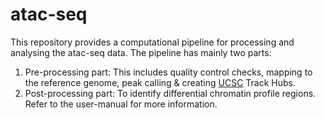 # atac-seq 
This repository provides a computational pipeline for processing and analysing the atac-seq data. The pipeline has mainly two parts:

1. Pre-processing part: This includes quality control checks, mapping to the reference genome, peak calling & creating [UCSC](https://genome.ucsc.edu) Track Hubs.  
2. Post-processing part: To identify differential chromatin profile regions.  
Refer to the user-manual for more information.
